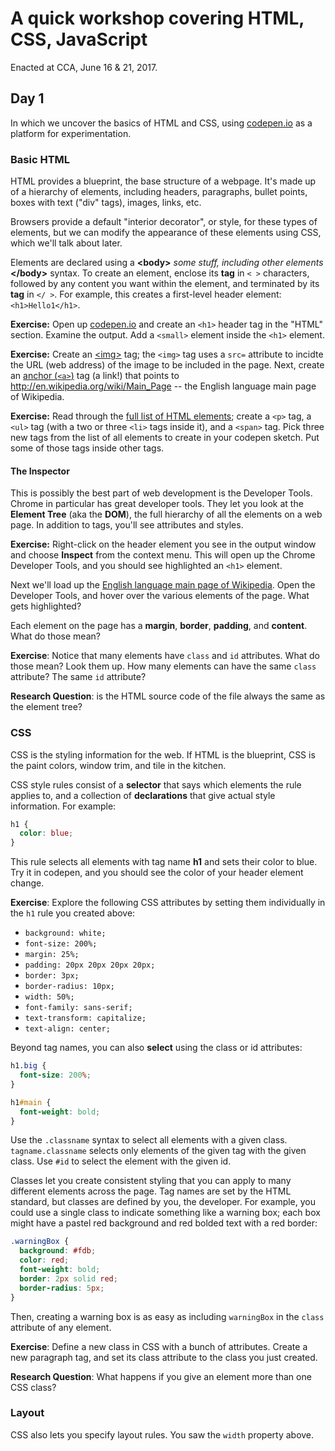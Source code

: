 # A quick workshop covering HTML, CSS, JavaScript

Enacted at CCA, June 16 & 21, 2017.

## Day 1

In which we uncover the basics of HTML and CSS, using [codepen.io](codepen.io) as a platform for experimentation.

### Basic HTML

HTML provides a blueprint, the base structure of a webpage. It's made up of a hierarchy of elements, including headers, paragraphs, bullet points, boxes with text ("div" tags), images, links, etc.

Browsers provide a default "interior decorator", or style, for these types of elements, but we can modify the appearance of these elements using CSS, which we'll talk about later.

Elements are declared using a **&lt;body&gt;** *some stuff, including other elements* **&lt;/body&gt;** syntax. To create an element, enclose its **tag** in `< >` characters, followed by any content you want within the element, and terminated by its **tag** in `</ >`. For example, this creates a first-level header element: `<h1>Hello1</h1>`.

**Exercise:** Open up [codepen.io](codepen.io) and create an `<h1>` header tag in the "HTML" section. Examine the output. Add a `<small>` element inside the `<h1>` element.

**Exercise:** Create an [&lt;img&gt;](https://developer.mozilla.org/en-US/docs/Web/HTML/Element/img) tag; the `<img>` tag uses a `src=` attribute to incidte the URL (web address) of the image to be included in the page. Next, create an [anchor (`<a>`)](https://developer.mozilla.org/en-US/docs/Web/HTML/Element/a) tag (a link!) that points to http://en.wikipedia.org/wiki/Main_Page -- the English language main page of Wikipedia.

**Exercise:** Read through the [full list of HTML elements](https://developer.mozilla.org/en-US/docs/Web/HTML/Element); create a `<p>` tag, a `<ul>` tag (with a two or three `<li>` tags inside it), and a `<span>` tag. Pick three new tags from the list of all elements to create in your codepen sketch. Put some of those tags inside other tags.

#### The Inspector

This is possibly the best part of web development is the Developer Tools. Chrome in particular has great developer tools. They let you look at the **Element Tree** (aka the **DOM**), the full hierarchy of all the elements on a web page. In addition to tags, you'll see attributes and styles.

**Exercise:** Right-click on the header element you see in the output window and choose **Inspect** from the context menu. This will open up the Chrome Developer Tools, and you should see highlighted an `<h1>` element.

Next we'll load up the [English language main page of Wikipedia](http://en.wikipedia.org/wiki/Main_Page). Open the Developer Tools, and hover over the various elements of the page. What gets highlighted?

Each element on the page has a **margin**, **border**, **padding**, and **content**. What do those mean?

**Exercise**: Notice that many elements have `class` and `id` attributes. What do those mean? Look them up. How many elements can have the same `class` attribute? The same `id` attribute?

**Research Question**: is the HTML source code of the file always the same as the element tree? 

### CSS

CSS is the styling information for the web. If HTML is the blueprint, CSS is the paint colors, window trim, and tile in the kitchen.

CSS style rules consist of a **selector** that says which elements the rule applies to, and a collection of **declarations** that give actual style information. For example:

```css
h1 {
  color: blue;
}
```

This rule selects all elements with tag name **h1** and sets their color to blue. Try it in codepen, and you should see the color of your header element change.

**Exercise**: Explore the following CSS attributes by setting them individually in the `h1` rule you created above:

 * `background: white;`
 * `font-size: 200%;`
 * `margin: 25%;`
 * `padding: 20px 20px 20px 20px;`
 * `border: 3px;`
 * `border-radius: 10px;`
 * `width: 50%;`
 * `font-family: sans-serif;`
 * `text-transform: capitalize;`
 * `text-align: center;`

Beyond tag names, you can also **select** using the class or id attributes:

```css
h1.big {
  font-size: 200%;
}

h1#main {
  font-weight: bold;
}
```

Use the `.classname` syntax to select all elements with a given class. `tagname.classname` selects only elements of the given tag with the given class. Use `#id` to select the element with the given id.

Classes let you create consistent styling that you can apply to many different elements across the page. Tag names are set by the HTML standard, but classes are defined by you, the developer. For example, you could use a single class to indicate something like a warning box; each box might have a pastel red background and red bolded text with a red border:

```css
.warningBox {
  background: #fdb;
  color: red;
  font-weight: bold;
  border: 2px solid red;
  border-radius: 5px;
}
```

Then, creating a warning box is as easy as including `warningBox` in the `class` attribute of any element.

**Exercise**: Define a new class in CSS with a bunch of attributes. Create a new paragraph tag, and set its class attribute to the class you just created.

**Research Question**: What happens if you give an element more than one CSS class?

### Layout

CSS also lets you specify layout rules. You saw the `width` property above. 
